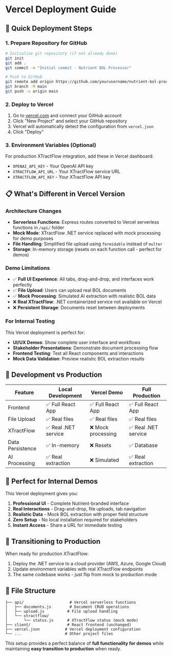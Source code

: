 # Vercel Deployment Guide

## 🚀 **Quick Deployment Steps**

### 1. **Prepare Repository for GitHub**
```bash
# Initialize git repository (if not already done)
git init
git add .
git commit -m "Initial commit - Nutrient BOL Processor"

# Push to GitHub
git remote add origin https://github.com/yourusername/nutrient-bol-processor.git
git branch -M main
git push -u origin main
```

### 2. **Deploy to Vercel**
1. Go to [vercel.com](https://vercel.com) and connect your GitHub account
2. Click "New Project" and select your GitHub repository
3. Vercel will automatically detect the configuration from `vercel.json`
4. Click "Deploy"

### 3. **Environment Variables (Optional)**
For production XTractFlow integration, add these in Vercel dashboard:
- `OPENAI_API_KEY` - Your OpenAI API key
- `XTRACTFLOW_API_URL` - Your XTractFlow service URL
- `XTRACTFLOW_API_KEY` - Your XTractFlow API key

## 📋 **What's Different in Vercel Version**

### **Architecture Changes**
- **Serverless Functions**: Express routes converted to Vercel serverless functions in `/api/` folder
- **Mock Mode**: XTractFlow .NET service replaced with mock processing for demo purposes
- **File Handling**: Simplified file upload using `formidable` instead of `multer`
- **Storage**: In-memory storage (resets on each function call - perfect for demos)

### **Demo Limitations**
- ✅ **Full UI Experience**: All tabs, drag-and-drop, and interfaces work perfectly
- ✅ **File Upload**: Users can upload real BOL documents
- ✅ **Mock Processing**: Simulated AI extraction with realistic BOL data
- ❌ **Real XTractFlow**: .NET containerized service not available on Vercel
- ❌ **Persistent Storage**: Documents reset between deployments

### **For Internal Testing**
This Vercel deployment is perfect for:
- **UI/UX Demos**: Show complete user interface and workflows
- **Stakeholder Presentations**: Demonstrate document processing flow
- **Frontend Testing**: Test all React components and interactions
- **Mock Data Validation**: Preview realistic BOL extraction results

## 🔧 **Development vs Production**

| Feature | Local Development | Vercel Demo | Full Production |
|---------|------------------|-------------|----------------|
| Frontend | ✅ Full React App | ✅ Full React App | ✅ Full React App |
| File Upload | ✅ Real files | ✅ Real files | ✅ Real files |
| XTractFlow | ✅ Real .NET service | ❌ Mock processing | ✅ Real .NET service |
| Data Persistence | ✅ In-memory | ❌ Resets | ✅ Database |
| AI Processing | ✅ Real extraction | ❌ Simulated | ✅ Real extraction |

## 🎯 **Perfect for Internal Demos**

This Vercel deployment gives you:
1. **Professional UI** - Complete Nutrient-branded interface
2. **Real Interactions** - Drag-and-drop, file uploads, tab navigation
3. **Realistic Data** - Mock BOL extraction with proper field structure
4. **Zero Setup** - No local installation required for stakeholders
5. **Instant Access** - Share a URL for immediate testing

## 🔄 **Transitioning to Production**

When ready for production XTractFlow:
1. Deploy the .NET service to a cloud provider (AWS, Azure, Google Cloud)
2. Update environment variables with real XTractFlow endpoints
3. The same codebase works - just flip from mock to production mode

## 📁 **File Structure**
```
├── api/                    # Vercel serverless functions
│   ├── documents.js        # Document CRUD operations
│   ├── upload.js          # File upload handling
│   └── xtractflow/
│       └── status.js      # XTractFlow status (mock mode)
├── client/                # React frontend (unchanged)
├── vercel.json           # Vercel deployment configuration
└── ...                   # Other project files
```

This setup provides a perfect balance of **full functionality for demos** while maintaining **easy transition to production** when ready.